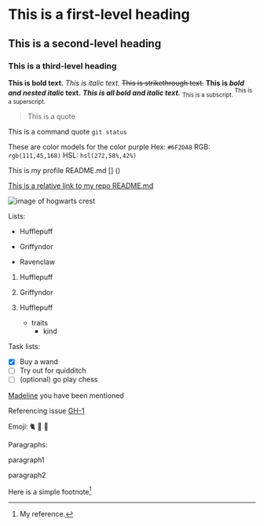 # This is a first-level heading
## This is a second-level heading
### This is a third-level heading

**This is bold text.**
*This is italic text.*
~~This is strikethrough text.~~
**This is _bold and nested italic_ text.**
***This is all bold and italic text.***
<sub> This is a subscript. </sub>
<sup> This is a superscript. </sup>

> This is a quote

This is a command quote `git status`

These are color models for the color purple
Hex: `#6F2DA8`
RGB: `rgb(111,45,168)`
HSL: `hsl(272,58%,42%)`

This is my profile README.md []
()

[This is a relative link to my repo README.md](hw-4-KateGordon21/README.md)

![image of hogwarts crest](https://1000logos.net/wp-content/uploads/2018/08/Hogwarts-Logo.jpg)

Lists:
- Hufflepuff
* Griffyndor
+ Ravenclaw

1. Hufflepuff
2. Griffyndor

1. Hufflepuff
    - traits
      - kind

Task lists:
- [x] Buy a wand
- [ ] Try out for quidditch
- [ ] \(optional) go play chess

[Madeline](@Madeline-Ellingson) you have been mentioned

Referencing issue
[GH-1](https://github.com/CS302spr23/hw-4-KateGordon21/issues/1)

Emoji:
:cat2: :yellow_heart: :black_heart:

Paragraphs:

paragraph1

paragraph2

Here is a simple footnote[^1]
[^1]: My reference.

<!-- This content will not appear in the rendered Markdown -->




